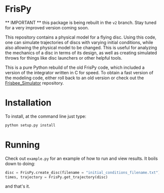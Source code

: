 FrisPy
=========

** IMPORTANT ** this package is being rebuilt in the `v2` branch. Stay tuned for a very improved version coming soon.

This repository contains a physical model for a flying disc. Using this code, one can simulate trajectories of discs with varying initial conditions, while also allowing the physical model to be changed. This is useful for analyzing the mechanics of a disc in terms of its design, as well as creating simulated throws for things like disc launchers or other helpful tools.

This is a pure Python rebuild of the old FrisPy code, which included a version of the integrator written in C for speed. To obtain a fast version of the modeling code, either roll back to an old version or check out the [Frisbee_Simulator](https://github.com/tmcclintock/Frisbee_Simulator) repository.

Installation
============

To install, at the command line just type:

```bash
python setup.py install
```

Running
=======

Check out `example.py` for an example of how to run and view results. It boils down to doing:
```python
disc = FrisPy.create_disc(filename = "initial_conditions_filename.txt")
times, trajectory = FrisPy.get_trajectory(disc)
```
and that's it.